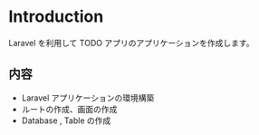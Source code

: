 # Introduction

Laravel を利用して TODO アプリのアプリケーションを作成します。

## 内容

- Laravel アプリケーションの環境構築
- ルートの作成、画面の作成
- Database , Table の作成
